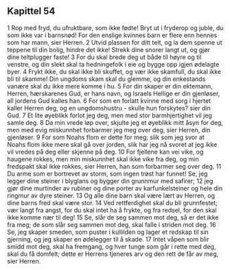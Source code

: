 ## Kapittel 54

1 Rop med fryd, du ufruktbare, som ikke fødte! Bryt ut i fryderop og juble, du som ikke var i barnsnød! For den enslige kvinnes barn er flere enn hennes som har mann, sier Herren.
2 Utvid plassen for ditt telt, og la dem spenne ut teppene til din bolig, hindre det ikke! Strekk dine snorer langt ut, og gjør dine teltplugger faste!
3 For du skal brede deg ut både til høyre og til venstre, og din slekt skal ta hedningefolk i eie og bygge opp igjen ødelagte byer.
4 Frykt ikke, du skal ikke bli skuffet, og vær ikke skamfull, du skal ikke bli til skamme! Din ungdoms skam skal du glemme, og din enkestands vanære skal du ikke mere komme i hu.
5 For din skaper er din ektemann, Herren, hærskarenes Gud, er hans navn, og Israels Hellige er din gjenløser, all jordens Gud kalles han.
6 For som en forlatt kvinne med sorg i hjertet kaller Herren deg, og en ungdomshustru - skulle hun forskytes? sier din Gud.
7 Et lite øyeblikk forlot jeg deg, men med stor barmhjertighet vil jeg samle deg.
8 Da min vrede løp over, skjulte jeg et øyeblikk mitt åsyn for deg, men med evig miskunnhet forbarmer jeg meg over deg, sier Herren, din gjenløser.
9 For som Noahs flom er dette for meg; slik som jeg svor at Noahs flom ikke mere skal gå over jorden, slik har jeg nå svoret at jeg ikke vil vredes på deg eller skjenne på deg.
10 For fjellene kan vei vike, og haugene rokkes, men min miskunnhet skal ikke vike fra deg, og min fredspakt skal ikke rokkes, sier Herren, han som forbarmer seg over deg.
11 Du arme som er bortrevet av storm, som ingen trøst har funnet! Se, jeg legger dine steiner i blyglans og bygger din grunnmur med safirer;
12 jeg gjør dine murtinder av rubiner og dine porter av karfunkelsteiner og hele din ringmur av dyre steiner.
13 Og alle dine barn skal være lært av Herren, og dine barns fred skal være stor.
14 Ved rettferdighet skal du bli grunnfestet; vær langt fra angst, for du skal intet ha å frykte, og fra redsel, for den skal ikke komme nær til deg!
15 Se, slår de seg sammen mot deg, så er det ikke fra meg; de som slår seg sammen mot deg, skal falle i striden mot deg.
16 Se, jeg skaper smeden, som puster i kullilden og lager et redskap til sin gjerning, og jeg skaper en ødelegger til å skade.
17 Intet våpen som blir smidd mot deg, skal ha fremgang, og hver tunge som går i rette med deg, skal du få domfelt; dette er Herrens tjeneres arv og den rett de får av meg, sier Herren.
